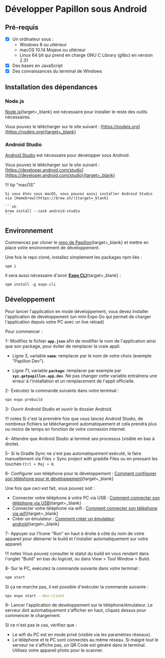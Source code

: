 # Développer Papillon sous Android

## **Pré-requis**
- [x] Un ordinateur sous :
    - Windows 8 ou ultérieur
    - macOS 10.14 Mojave ou ultérieur
    - Linux 64 bit qui prend en charge GNU C Library (glibc) en version 2.31
- [x] Des bases en JavaScript
- [x] Des connaissances du terminal de Windows

## **Installation des dépendances**

### Node.js
[Node.js](https://nodejs.org){target=_blank} est nécessaire pour installer le reste des outils nécessaires.

Vous pouvez le télécharger sur le site suivant : [https://nodejs.org](https://nodejs.org){target=_blank}

### Android Studio

[Android Studio](https://developer.android.com/studio) est nécessaire pour développer sous Android.

Vous pouvez le télécharger sur le site suivant : [https://developer.android.com/studio](https://developer.android.com/studio){target=_blank}

!!! tip "macOS"

    Si vous êtes sous macOS, vous pouvez aussi installer Android Studio via [Homebrew](https://brew.sh/){target=_blank}

    ```sh
    brew install --cask android-studio
    ```

## Environnement
Commencez par cloner le  [repo de Papillon](https://github.com/PapillonApp/Papillon){target=_blank} et mettre en place votre environnement de développement.

Une fois le repo cloné, installez simplement les packages npm liés :

```
npm i
```

Il sera aussi nécessaire d'avoir [**Expo CLI**](https://docs.expo.dev/more/expo-cli/){target=_blank} :

```
npm install -g expo-cli
```

## **Développement**

Pour lancer l'application en mode développement, vous devez installer l'application de développement (un mini Expo Go qui permet de charger l'application depuis votre PC avec un live reload)

Pour commencer :

1- Modifiez le fichier **`app.json`** afin de modifier le nom de l'application ainsi que son package, pour éviter de remplacer la vraie appli.

- Ligne 3, variable **`name`**: remplacer par le nom de votre choix (exemple "Papillon Dev").

- Ligne 71, variable **`package`**: remplacer par exemple par **`xyz.getpapillon.app.dev`**. Ne pas changer cette variable entraînera une erreur à l'installation et un remplacement de l'appli officielle.

2- Exécutez la commande suivante dans votre terminal :
```sh
npx expo prebuild
```

3- Ouvrir Android Studio et ouvrir le dossier Android. 

!!! notes
    Si c'est la première fois que vous lancez Android Studio, de nombreux fichiers se téléchargeront automatiquement et cela prendra plus ou moins de temps en fonction de votre connexion internet.

4- Attendre que Android Studio ai terminé ses processus (visible en bas à droite). 

5- Si le Gradle Sync ne s'est pas automatiquement exécuté, le faire manuellement via Files > Sync project with graddle Files ou en pressant les touches `Ctrl + Maj + O`.

6- Configurer son téléphone pour le développement :  [Comment configurer son téléphone pour le développement](https://developer.android.com/studio/run/device?hl=fr#setting-up){target=_blank}

Une fois que ceci est fait, vous pouvez soit :
    
- Connecter votre téléphone à votre PC via USB : [Comment connecter son téléphone via USB](https://developer.android.com/studio/run/device?hl=fr#connect){target=_blank}
- Connecter votre téléphone via wifi : [Comment connecter son téléphone via wifi](https://developer.android.com/studio/run/device?hl=fr#wireless){target=_blank}
- Créer un émulateur : [Comment créer un émulateur android](https://developer.android.com/studio/run/emulator?hl=fr#avd){target=_blank}

7- Appuyer sur l'îcone "Run" en haut à droite à côté du nom de votre appareil pour démarrer le build et l'installer automatiquement sur votre appareil.

!!! notes
    Vous pouvez consulter le statut du build en vous rendant dans l'onglet "Build" en bas du logiciel, ou dans View > Tool Window > Build.

8- Sur le PC, exécutez la commande suivante dans votre terminal :
```sh
npm start
```

Si ça ne marche pas, il est possible d'exécuter la commande suivante : 
```sh
npx expo start --dev-client
```

9- Lancer l'application de developpement sur le téléphone/émulateur. Le serveur doit automatiquement s'afficher en haut, cliquez dessus pour commencer le chargement. <br>

Si ce n'est pas le cas, vérifiez que :

- Le wifi du PC est en mode privé (visible via les paramètres réseaux).
- Le téléphone et le PC sont connectés au même réseau. Si malgré tout le serveur ne s'affiche pas, un QR Code est généré dans le terminal. Utilisez votre appareil photo pour le scanner.

